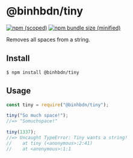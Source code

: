 # @binhbdn/tiny

[![npm (scoped)](https://img.shields.io/npm/v/@binhbdn/tiny.svg)](https://www.npmjs.com/package/@binhbdn/tiny)
[![npm bundle size (minified)](https://img.shields.io/bundlephobia/min/@binhbdn/tiny.svg)](https://www.npmjs.com/package/@binhbdn/tiny)

Removes all spaces from a string.

## Install

```
$ npm install @binhbdn/tiny
```

## Usage

```js
const tiny = require("@binhbdn/tiny");

tiny("So much space!");
//=> "Somuchspace!"

tiny(1337);
//=> Uncaught TypeError: Tiny wants a string!
//    at tiny (<anonymous>:2:41)
//    at <anonymous>:1:1
```